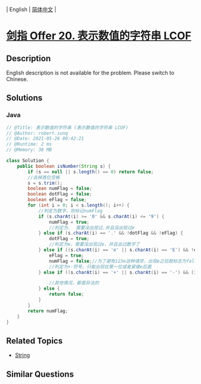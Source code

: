 
| English | [简体中文](README.md) |

# [剑指 Offer 20. 表示数值的字符串 LCOF](https://leetcode.cn//problems/biao-shi-shu-zhi-de-zi-fu-chuan-lcof/)

## Description

<p>English description is not available for the problem. Please switch to Chinese.</p>


## Solutions


### Java

```Java
// @Title: 表示数值的字符串 (表示数值的字符串 LCOF)
// @Author: robert.sunq
// @Date: 2021-05-26 00:42:21
// @Runtime: 2 ms
// @Memory: 38 MB

class Solution {
    public boolean isNumber(String s) {
        if (s == null || s.length() == 0) return false;
        //去掉首位空格
        s = s.trim();
        boolean numFlag = false;
        boolean dotFlag = false;
        boolean eFlag = false;
        for (int i = 0; i < s.length(); i++) {
            //判定为数字，则标记numFlag
            if (s.charAt(i) >= '0' && s.charAt(i) <= '9') {
                numFlag = true;
                //判定为.  需要没出现过.并且没出现过e
            } else if (s.charAt(i) == '.' && !dotFlag && !eFlag) {
                dotFlag = true;
                //判定为e，需要没出现过e，并且出过数字了
            } else if ((s.charAt(i) == 'e' || s.charAt(i) == 'E') && !eFlag && numFlag) {
                eFlag = true;
                numFlag = false;//为了避免123e这种请求，出现e之后就标志为false
                //判定为+-符号，只能出现在第一位或者紧接e后面
            } else if ((s.charAt(i) == '+' || s.charAt(i) == '-') && (i == 0 || s.charAt(i - 1) == 'e' || s.charAt(i - 1) == 'E')) {

                //其他情况，都是非法的
            } else {
                return false;
            }
        }
        return numFlag;
    }
}
```



## Related Topics

- [String](https://leetcode.cn//tag/string)

## Similar Questions


